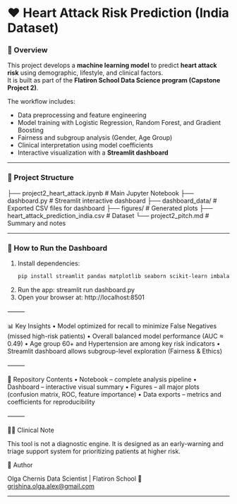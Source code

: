 # ❤️ Heart Attack Risk Prediction (India Dataset)

### 🧠 Overview
This project develops a **machine learning model** to predict **heart attack risk** using demographic, lifestyle, and clinical factors.  
It is built as part of the **Flatiron School Data Science program (Capstone Project 2)**.

The workflow includes:
- Data preprocessing and feature engineering
- Model training with Logistic Regression, Random Forest, and Gradient Boosting
- Fairness and subgroup analysis (Gender, Age Group)
- Clinical interpretation using model coefficients
- Interactive visualization with a **Streamlit dashboard**

---

### 🧩 Project Structure
├── project2_heart_attack.ipynb     # Main Jupyter Notebook
├── dashboard.py                    # Streamlit interactive dashboard
├── dashboard_data/                 # Exported CSV files for dashboard
├── figures/                        # Generated plots
├── heart_attack_prediction_india.csv  # Dataset
└── project2_pitch.md               # Summary and notes

---

### 🚀 How to Run the Dashboard
1. Install dependencies:
   ```bash
   pip install streamlit pandas matplotlib seaborn scikit-learn imbalanced-learn
2.	Run the app:
   streamlit run dashboard.py
3.	Open your browser at: http://localhost:8501

⸻

📊 Key Insights
	•	Model optimized for recall to minimize False Negatives (missed high-risk patients)
	•	Overall balanced model performance (AUC ≈ 0.49)
	•	Age group 60+ and Hypertension are among key risk indicators
	•	Streamlit dashboard allows subgroup-level exploration (Fairness & Ethics)

⸻

🧭 Repository Contents
	•	Notebook – complete analysis pipeline
	•	Dashboard – interactive visual summary
	•	Figures – all major plots (confusion matrix, ROC, feature importance)
	•	Data exports – metrics and coefficients for reproducibility

⸻

👩‍⚕️ Clinical Note

This tool is not a diagnostic engine.
It is designed as an early-warning and triage support system for prioritizing patients at higher risk.

🧠 Author

Olga Chernis
Data Scientist | Flatiron School
📧 grishina.olga.alex@gmail.com

---
